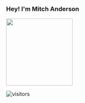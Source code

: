 ### Hey! I'm Mitch Anderson
<img height="180em" src="https://github-readme-stats.vercel.app/api?username=MitchA29=true&hide_border=true&&count_private=true&include_all_commits=true" />

![visitors](https://visitor-badge.glitch.me/badge?page_id=${MitchA29}.${448388560})
